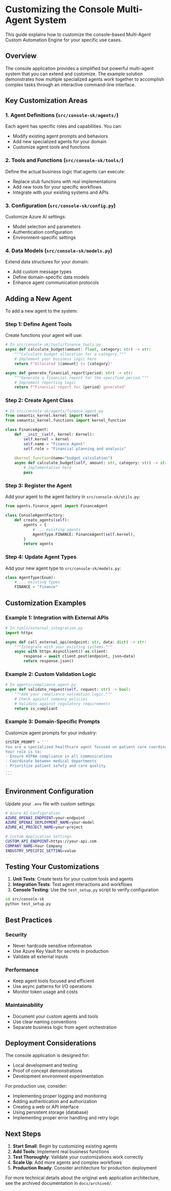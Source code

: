 # Customizing the Console Multi-Agent System

This guide explains how to customize the console-based Multi-Agent Custom Automation Engine for your specific use cases.

## Overview

The console application provides a simplified but powerful multi-agent system that you can extend and customize. The example solution demonstrates how multiple specialized agents work together to accomplish complex tasks through an interactive command-line interface.

## Key Customization Areas

### 1. **Agent Definitions** (`src/console-sk/agents/`)

Each agent has specific roles and capabilities. You can:
- Modify existing agent prompts and behaviors
- Add new specialized agents for your domain
- Customize agent tools and functions

### 2. **Tools and Functions** (`src/console-sk/tools/`)

Define the actual business logic that agents can execute:
- Replace stub functions with real implementations
- Add new tools for your specific workflows  
- Integrate with your existing systems and APIs

### 3. **Configuration** (`src/console-sk/config.py`)

Customize Azure AI settings:
- Model selection and parameters
- Authentication configuration
- Environment-specific settings

### 4. **Data Models** (`src/console-sk/models.py`)

Extend data structures for your domain:
- Add custom message types
- Define domain-specific data models
- Enhance agent communication protocols

## Adding a New Agent

To add a new agent to the system:

### Step 1: Define Agent Tools

Create functions your agent will use:

```python
# In src/console-sk/tools/finance_tools.py
async def calculate_budget(amount: float, category: str) -> str:
    """Calculate budget allocation for a category."""
    # Implement your business logic here
    return f"Allocated ${amount} to {category}"

async def generate_financial_report(period: str) -> str:
    """Generate a financial report for the specified period."""
    # Implement reporting logic
    return f"Financial report for {period} generated"
```

### Step 2: Create Agent Class

```python
# In src/console-sk/agents/finance_agent.py
from semantic_kernel.kernel import Kernel
from semantic_kernel.functions import kernel_function

class FinanceAgent:
    def __init__(self, kernel: Kernel):
        self.kernel = kernel
        self.name = "Finance Agent"
        self.role = "Financial planning and analysis"
    
    @kernel_function(name="budget_calculation")
    async def calculate_budget(self, amount: str, category: str) -> str:
        # Implementation here
        pass
```

### Step 3: Register the Agent

Add your agent to the agent factory in `src/console-sk/utils.py`:

```python
from agents.finance_agent import FinanceAgent

class ConsoleAgentFactory:
    def create_agents(self):
        agents = {
            # ... existing agents
            AgentType.FINANCE: FinanceAgent(self.kernel),
        }
        return agents
```

### Step 4: Update Agent Types

Add your new agent type to `src/console-sk/models.py`:

```python
class AgentType(Enum):
    # ... existing types
    FINANCE = "finance"
```

## Customization Examples

### Example 1: Integration with External APIs

```python
# In tools/external_integration.py
import httpx

async def call_external_api(endpoint: str, data: dict) -> str:
    """Integrate with your existing systems."""
    async with httpx.AsyncClient() as client:
        response = await client.post(endpoint, json=data)
        return response.json()
```

### Example 2: Custom Validation Logic

```python
# In agents/compliance_agent.py
async def validate_request(self, request: str) -> bool:
    """Add your compliance validation logic."""
    # Check against company policies
    # Validate against regulatory requirements
    return is_compliant
```

### Example 3: Domain-Specific Prompts

Customize agent prompts for your industry:

```python
SYSTEM_PROMPT = '''
You are a specialized healthcare agent focused on patient care coordination.
Your role is to:
- Ensure HIPAA compliance in all communications
- Coordinate between medical departments
- Prioritize patient safety and care quality
...
'''
```

## Environment Configuration

Update your `.env` file with custom settings:

```bash
# Azure AI Configuration
AZURE_OPENAI_ENDPOINT=your-endpoint
AZURE_OPENAI_DEPLOYMENT_NAME=your-model
AZURE_AI_PROJECT_NAME=your-project

# Custom Application Settings
CUSTOM_API_ENDPOINT=https://your-api.com
COMPANY_NAME=Your Company
INDUSTRY_SPECIFIC_SETTING=value
```

## Testing Your Customizations

1. **Unit Tests**: Create tests for your custom tools and agents
2. **Integration Tests**: Test agent interactions and workflows
3. **Console Testing**: Use the `test_setup.py` script to verify configuration

```bash
cd src/console-sk
python test_setup.py
```

## Best Practices

### Security
- Never hardcode sensitive information
- Use Azure Key Vault for secrets in production
- Validate all external inputs

### Performance  
- Keep agent tools focused and efficient
- Use async patterns for I/O operations
- Monitor token usage and costs

### Maintainability
- Document your custom agents and tools
- Use clear naming conventions
- Separate business logic from agent orchestration

## Deployment Considerations

The console application is designed for:
- Local development and testing
- Proof of concept demonstrations
- Development environment experimentation

For production use, consider:
- Implementing proper logging and monitoring
- Adding authentication and authorization
- Creating a web or API interface
- Using persistent storage (database)
- Implementing proper error handling and retry logic

## Next Steps

1. **Start Small**: Begin by customizing existing agents
2. **Add Tools**: Implement real business functions
3. **Test Thoroughly**: Validate your customizations work correctly
4. **Scale Up**: Add more agents and complex workflows
5. **Production Ready**: Consider architecture for production deployment

For more technical details about the original web application architecture, see the archived documentation in `docs/archived/`.
